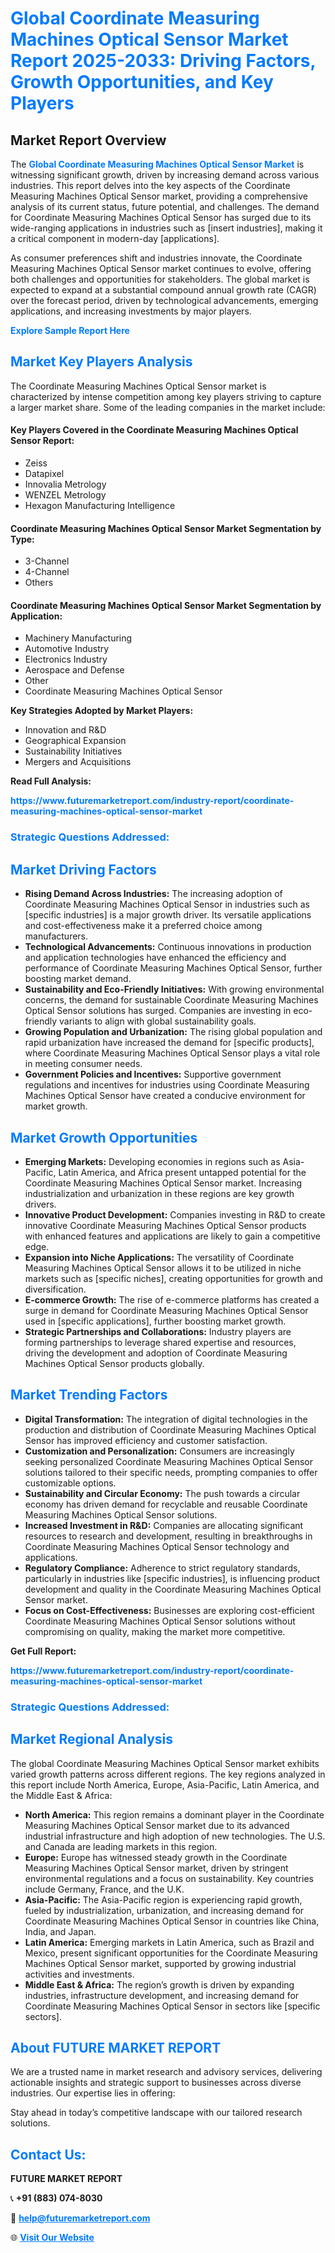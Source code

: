 <h1 style="color: #007BFF;">Global Coordinate Measuring Machines Optical Sensor Market Report 2025-2033: Driving Factors, Growth Opportunities, and Key Players</h1>

<section id="overview">
<h2>Market Report Overview</h2>
<p>The <a href="https://www.futuremarketreport.com/industry-report/coordinate-measuring-machines-optical-sensor-market" style="color: #007BFF; text-decoration: none;"><strong>Global Coordinate Measuring Machines Optical Sensor Market</strong></a> is witnessing significant growth, driven by increasing demand across various industries. This report delves into the key aspects of the Coordinate Measuring Machines Optical Sensor market, providing a comprehensive analysis of its current status, future potential, and challenges. The demand for Coordinate Measuring Machines Optical Sensor has surged due to its wide-ranging applications in industries such as [insert industries], making it a critical component in modern-day [applications].</p>
<p>As consumer preferences shift and industries innovate, the Coordinate Measuring Machines Optical Sensor market continues to evolve, offering both challenges and opportunities for stakeholders. The global market is expected to expand at a substantial compound annual growth rate (CAGR) over the forecast period, driven by technological advancements, emerging applications, and increasing investments by major players.</p>
</section>

<section id="overview">
<p><a href="https://www.futuremarketreport.com/request-sample/reportId=127923" style="color: #007BFF; text-decoration: none;"><strong>Explore Sample Report Here</strong></a></p>
</section>

<section id="key-players">
<h2 style="color: #007BFF;">Market Key Players Analysis</h2>
<p>The Coordinate Measuring Machines Optical Sensor market is characterized by intense competition among key players striving to capture a larger market share. Some of the leading companies in the market include:</p>
<h4>Key Players Covered in the Coordinate Measuring Machines Optical Sensor Report:</h4>
<ul><li>Zeiss</li><li>Datapixel</li><li>Innovalia Metrology</li><li>WENZEL Metrology</li><li>Hexagon Manufacturing Intelligence</li></ul>
<h4>Coordinate Measuring Machines Optical Sensor Market Segmentation by Type:</h4>
<ul><li>3-Channel</li><li>4-Channel</li><li>Others</li></ul>

<h4>Coordinate Measuring Machines Optical Sensor Market Segmentation by Application:</h4>
<ul><li>Machinery Manufacturing</li><li>Automotive Industry</li><li>Electronics Industry</li><li>Aerospace and Defense</li><li>Other</li><li>Coordinate Measuring Machines Optical Sensor</li></ul>
<p><strong>Key Strategies Adopted by Market Players:</strong></p>
<ul>
<li>Innovation and R&D</li>
<li>Geographical Expansion</li>
<li>Sustainability Initiatives</li>
<li>Mergers and Acquisitions</li>
</ul>
</section>

<section>
<p><strong>Read Full Analysis: </strong></p><a href="https://www.futuremarketreport.com/industry-report/coordinate-measuring-machines-optical-sensor-market" style="color: #007BFF; text-decoration: none;"><strong>https://www.futuremarketreport.com/industry-report/coordinate-measuring-machines-optical-sensor-market</strong></a>
<h3 style="color: #007BFF;">Strategic Questions Addressed:</h3>
</section>

<section id="driving-factors">
<h2 style="color: #007BFF;">Market Driving Factors</h2>
<ul>
<li><strong>Rising Demand Across Industries:</strong> The increasing adoption of Coordinate Measuring Machines Optical Sensor in industries such as [specific industries] is a major growth driver. Its versatile applications and cost-effectiveness make it a preferred choice among manufacturers.</li>
<li><strong>Technological Advancements:</strong> Continuous innovations in production and application technologies have enhanced the efficiency and performance of Coordinate Measuring Machines Optical Sensor, further boosting market demand.</li>
<li><strong>Sustainability and Eco-Friendly Initiatives:</strong> With growing environmental concerns, the demand for sustainable Coordinate Measuring Machines Optical Sensor solutions has surged. Companies are investing in eco-friendly variants to align with global sustainability goals.</li>
<li><strong>Growing Population and Urbanization:</strong> The rising global population and rapid urbanization have increased the demand for [specific products], where Coordinate Measuring Machines Optical Sensor plays a vital role in meeting consumer needs.</li>
<li><strong>Government Policies and Incentives:</strong> Supportive government regulations and incentives for industries using Coordinate Measuring Machines Optical Sensor have created a conducive environment for market growth.</li>
</ul>
</section>

<section id="growth-opportunities">
<h2 style="color: #007BFF;">Market Growth Opportunities</h2>
<ul>
<li><strong>Emerging Markets:</strong> Developing economies in regions such as Asia-Pacific, Latin America, and Africa present untapped potential for the Coordinate Measuring Machines Optical Sensor market. Increasing industrialization and urbanization in these regions are key growth drivers.</li>
<li><strong>Innovative Product Development:</strong> Companies investing in R&D to create innovative Coordinate Measuring Machines Optical Sensor products with enhanced features and applications are likely to gain a competitive edge.</li>
<li><strong>Expansion into Niche Applications:</strong> The versatility of Coordinate Measuring Machines Optical Sensor allows it to be utilized in niche markets such as [specific niches], creating opportunities for growth and diversification.</li>
<li><strong>E-commerce Growth:</strong> The rise of e-commerce platforms has created a surge in demand for Coordinate Measuring Machines Optical Sensor used in [specific applications], further boosting market growth.</li>
<li><strong>Strategic Partnerships and Collaborations:</strong> Industry players are forming partnerships to leverage shared expertise and resources, driving the development and adoption of Coordinate Measuring Machines Optical Sensor products globally.</li>
</ul>
</section>

<section id="trending-factors">
<h2 style="color: #007BFF;">Market Trending Factors</h2>
<ul>
<li><strong>Digital Transformation:</strong> The integration of digital technologies in the production and distribution of Coordinate Measuring Machines Optical Sensor has improved efficiency and customer satisfaction.</li>
<li><strong>Customization and Personalization:</strong> Consumers are increasingly seeking personalized Coordinate Measuring Machines Optical Sensor solutions tailored to their specific needs, prompting companies to offer customizable options.</li>
<li><strong>Sustainability and Circular Economy:</strong> The push towards a circular economy has driven demand for recyclable and reusable Coordinate Measuring Machines Optical Sensor solutions.</li>
<li><strong>Increased Investment in R&D:</strong> Companies are allocating significant resources to research and development, resulting in breakthroughs in Coordinate Measuring Machines Optical Sensor technology and applications.</li>
<li><strong>Regulatory Compliance:</strong> Adherence to strict regulatory standards, particularly in industries like [specific industries], is influencing product development and quality in the Coordinate Measuring Machines Optical Sensor market.</li>
<li><strong>Focus on Cost-Effectiveness:</strong> Businesses are exploring cost-efficient Coordinate Measuring Machines Optical Sensor solutions without compromising on quality, making the market more competitive.</li>
</ul>
</section>

<section>
<p><strong>Get Full Report: </strong></p><a href="https://www.futuremarketreport.com/industry-report/coordinate-measuring-machines-optical-sensor-market" style="color: #007BFF; text-decoration: none;"><strong>https://www.futuremarketreport.com/industry-report/coordinate-measuring-machines-optical-sensor-market</strong></a>
<h3 style="color: #007BFF;">Strategic Questions Addressed:</h3>
</section>


<section id="regional-analysis">
<h2 style="color: #007BFF;">Market Regional Analysis</h2>
<p>The global Coordinate Measuring Machines Optical Sensor market exhibits varied growth patterns across different regions. The key regions analyzed in this report include North America, Europe, Asia-Pacific, Latin America, and the Middle East & Africa:</p>
<ul>
<li><strong>North America:</strong> This region remains a dominant player in the Coordinate Measuring Machines Optical Sensor market due to its advanced industrial infrastructure and high adoption of new technologies. The U.S. and Canada are leading markets in this region.</li>
<li><strong>Europe:</strong> Europe has witnessed steady growth in the Coordinate Measuring Machines Optical Sensor market, driven by stringent environmental regulations and a focus on sustainability. Key countries include Germany, France, and the U.K.</li>
<li><strong>Asia-Pacific:</strong> The Asia-Pacific region is experiencing rapid growth, fueled by industrialization, urbanization, and increasing demand for Coordinate Measuring Machines Optical Sensor in countries like China, India, and Japan.</li>
<li><strong>Latin America:</strong> Emerging markets in Latin America, such as Brazil and Mexico, present significant opportunities for the Coordinate Measuring Machines Optical Sensor market, supported by growing industrial activities and investments.</li>
<li><strong>Middle East & Africa:</strong> The region’s growth is driven by expanding industries, infrastructure development, and increasing demand for Coordinate Measuring Machines Optical Sensor in sectors like [specific sectors].</li>
</ul>
</section>

<footer>
<h2 style="color: #007BFF;">About FUTURE MARKET REPORT</h2>
<p>We are a trusted name in market research and advisory services, delivering actionable insights and strategic support to businesses across diverse industries. Our expertise lies in offering:</p>

<p>Stay ahead in today’s competitive landscape with our tailored research solutions.</p>

<h2 style="color: #007BFF;">Contact Us:</h2>
<p><strong>FUTURE MARKET REPORT</strong></p>
<p>📞 <strong>+91 (883) 074-8030</strong></p>
<p>📧 <strong><a href="mailto:help@futuremarketreport.com" style="color: #007BFF;">help@futuremarketreport.com</a></strong></p>
<p>🌐 <strong><a href="https://www.futuremarketreport.com/" style="color: #007BFF;">Visit Our Website</a></strong></p>
</footer>